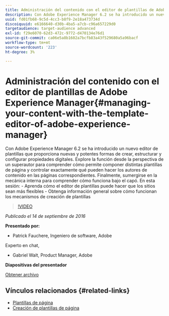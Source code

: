 ```yaml
---
title: Administración del contenido con el editor de plantillas de Adobe Experience Manager
description: Con Adobe Experience Manager 6.2 se ha introducido un nuevo editor de plantillas que proporciona nuevas y potentes formas de crear, estructurar y configurar propiedades digitales. Explore la función desde la perspectiva de un superautor para comprender cómo permite componer distintas plantillas de página y controlar exactamente qué pueden hacer los autores de contenido en las páginas correspondientes. Finalmente, sumergirse en la mecánica interna para comprender cómo funciona bajo el capó.
uuid: fd01fb68-9c5d-4cc3-b8f9-2e18a473734d
discoiquuid: e6166640-d30b-4ba5-a7cb-c96a657229d0
targetaudience: target-audience advanced
exl-id: f29e6070-62d3-472c-9772-d470134e76d1
source-git-commit: ca06e5a8b1602a7bcfb83a43f529680a5a96bacf
workflow-type: tm+mt
source-wordcount: '223'
ht-degree: 3%

---
```


# Administración del contenido con el editor de plantillas de Adobe Experience Manager{#managing-your-content-with-the-template-editor-of-adobe-experience-manager}

Con Adobe Experience Manager 6.2 se ha introducido un nuevo editor de plantillas que proporciona nuevas y potentes formas de crear, estructurar y configurar propiedades digitales. Explore la función desde la perspectiva de un superautor para comprender cómo permite componer distintas plantillas de página y controlar exactamente qué pueden hacer los autores de contenido en las páginas correspondientes. Finalmente, sumergirse en la mecánica interna para comprender cómo funciona bajo el capó. En esta sesión: - Aprenda cómo el editor de plantillas puede hacer que los sitios sean más flexibles - Obtenga información general sobre cómo funcionan los mecanismos de creación de plantillas

>[!VIDEO](https://video.tv.adobe.com/v/19300/?quality=9)

*Publicado el 14 de septiembre de 2016*

**Presentado por:**

* Patrick Fauchere, Ingeniero de software, Adobe

Experto en chat,

* Gabriel Walt, Product Manager, Adobe

**Diapositivas del presentador**

[Obtener archivo](assets/aem-gems-91416-template-editor.pdf)

## Vínculos relacionados {#related-links}

* [Plantillas de página](https://docs.adobe.com/docs/en/aem/6-2/develop/templates/page-templates-editable.html)
* [Creación de plantillas de página  ](https://docs.adobe.com/docs/en/aem/6-2/author/site-page-features/templates.html)

